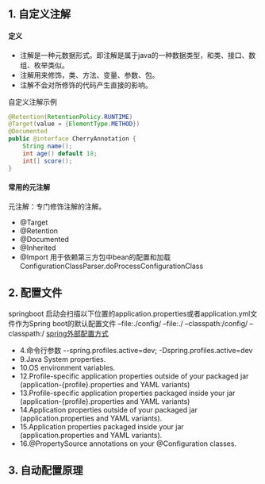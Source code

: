 ## 1. 自定义注解
#### 定义
+ 注解是一种元数据形式。即注解是属于java的一种数据类型，和类、接口、数组、枚举类似。
+ 注解用来修饰，类、方法、变量、参数、包。
+ 注解不会对所修饰的代码产生直接的影响。

自定义注解示例
```java
@Retention(RetentionPolicy.RUNTIME)
@Target(value = {ElementType.METHOD})
@Documented
public @interface CherryAnnotation {
    String name();
    int age() default 18;
    int[] score();
}
```
#### 常用的元注解
元注解：专门修饰注解的注解。
+ @Target
+ @Retention
+ @Documented
+ @Inherited
+ @Import 用于依赖第三方包中bean的配置和加载
ConfigurationClassParser.doProcessConfigurationClass
## 2. 配置文件
springboot 启动会扫描以下位置的application.properties或者application.yml文件作为Spring boot的默认配置文件
–file:./config/
–file:./
–classpath:/config/
–classpath:/
[spring外部配置方式](https://docs.spring.io/spring-boot/docs/1.5.9.RELEASE/reference/htmlsingle/#boot-features-external-config)
+ 4.命令行参数 --spring.profiles.active=dev; -Dspring.profiles.active=dev
+ 9.Java System properties.
+ 10.OS environment variables.
+ 12.Profile-specific application properties outside of your packaged jar (application-{profile}.properties and YAML variants)
+ 13.Profile-specific application properties packaged inside your jar (application-{profile}.properties and YAML variants)
+ 14.Application properties outside of your packaged jar (application.properties and YAML variants).
+ 15.Application properties packaged inside your jar (application.properties and YAML variants).
+ 16.@PropertySource annotations on your @Configuration classes.
## 3. 自动配置原理
